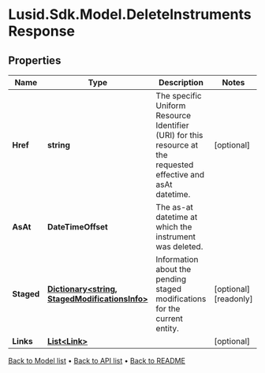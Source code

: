# Lusid.Sdk.Model.DeleteInstrumentsResponse

## Properties

Name | Type | Description | Notes
------------ | ------------- | ------------- | -------------
**Href** | **string** | The specific Uniform Resource Identifier (URI) for this resource at the requested effective and asAt datetime. | [optional] 
**AsAt** | **DateTimeOffset** | The as-at datetime at which the instrument was deleted. | 
**Staged** | [**Dictionary&lt;string, StagedModificationsInfo&gt;**](StagedModificationsInfo.md) | Information about the pending staged modifications for the current entity. | [optional] [readonly] 
**Links** | [**List&lt;Link&gt;**](Link.md) |  | [optional] 

[Back to Model list](../README.md#documentation-for-models) &#8226; [Back to API list](../README.md#documentation-for-api-endpoints) &#8226; [Back to README](../README.md)

